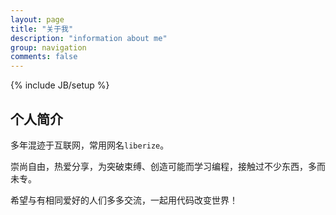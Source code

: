 ```yaml
---
layout: page
title: "关于我"
description: "information about me"
group: navigation
comments: false
---
```

{% include JB/setup %}

## 个人简介

多年混迹于互联网，常用网名`liberize`。

崇尚自由，热爱分享，为突破束缚、创造可能而学习编程，接触过不少东西，多而未专。

希望与有相同爱好的人们多多交流，一起用代码改变世界！
